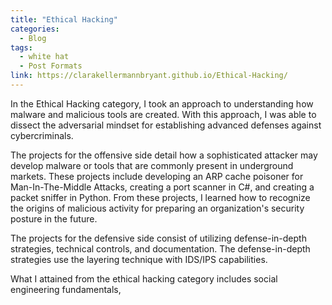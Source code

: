 ```yaml
---
title: "Ethical Hacking"
categories:
  - Blog
tags:
  - white hat
  - Post Formats
link: https://clarakellermannbryant.github.io/Ethical-Hacking/
---
```


In the Ethical Hacking category, I took an approach to understanding how malware and malicious tools are created. With this approach, I was able to dissect the adversarial mindset for establishing advanced defenses against cybercriminals. 

The projects for the offensive side detail how a sophisticated attacker may develop malware or tools that are commonly present in underground markets. These projects include developing an ARP cache poisoner for Man-In-The-Middle Attacks, creating a port scanner in C#, and creating a packet sniffer in Python. From these projects, I learned how to recognize the origins of malicious activity for preparing an organization's security posture in the future.

The projects for the defensive side consist of utilizing defense-in-depth strategies, technical controls, and documentation. The defense-in-depth strategies use the layering technique with IDS/IPS capabilities. 

What I attained from the ethical hacking category includes social engineering fundamentals, 
